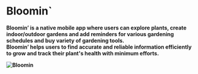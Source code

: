 # Bloomin`

<strong>Bloomin’ is a native mobile app where users can explore plants, create indoor/outdoor gardens and add reminders for various gardening schedules and buy variety of gardening tools.<br/>
Bloomin’ helps users to find accurate and reliable information efficiently to grow and track their plant's health with minimum efforts.<strong/>

![Bloomin](https://user-images.githubusercontent.com/73666943/186475221-a223bce1-5fb7-423d-9c0c-a6884c729082.png)
